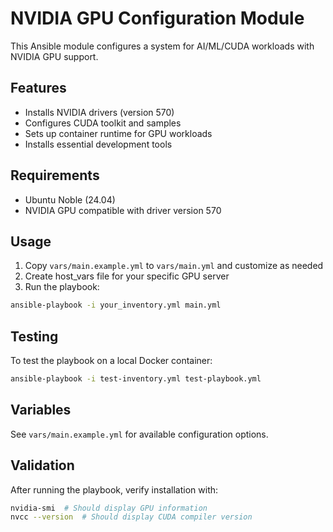# NVIDIA GPU Configuration Module

This Ansible module configures a system for AI/ML/CUDA workloads with NVIDIA GPU support.

## Features

- Installs NVIDIA drivers (version 570)
- Configures CUDA toolkit and samples
- Sets up container runtime for GPU workloads
- Installs essential development tools

## Requirements

- Ubuntu Noble (24.04)
- NVIDIA GPU compatible with driver version 570

## Usage

1. Copy `vars/main.example.yml` to `vars/main.yml` and customize as needed
2. Create host_vars file for your specific GPU server
3. Run the playbook:

```bash
ansible-playbook -i your_inventory.yml main.yml
```

## Testing

To test the playbook on a local Docker container:

```bash
ansible-playbook -i test-inventory.yml test-playbook.yml
```

## Variables

See `vars/main.example.yml` for available configuration options.

## Validation

After running the playbook, verify installation with:

```bash
nvidia-smi  # Should display GPU information
nvcc --version  # Should display CUDA compiler version
```
